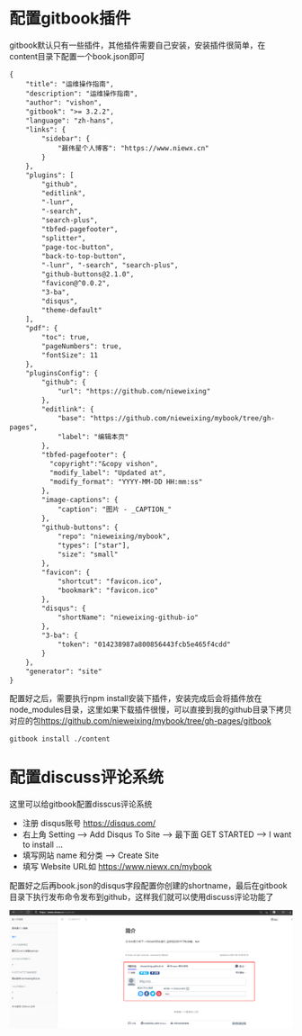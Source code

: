 # 配置gitbook插件

gitbook默认只有一些插件，其他插件需要自己安装，安装插件很简单，在content目录下配置一个book.json即可

```
{
    "title": "运维操作指南",
    "description": "运维操作指南",
    "author": "vishon",
    "gitbook": ">= 3.2.2",
    "language": "zh-hans",
    "links": {
        "sidebar": {
            "聂伟星个人博客": "https://www.niewx.cn"
        }
    },
    "plugins": [
        "github",
        "editlink",
        "-lunr",
        "-search",
        "search-plus",
        "tbfed-pagefooter",
        "splitter",
        "page-toc-button",
        "back-to-top-button",
        "-lunr", "-search", "search-plus",
        "github-buttons@2.1.0",
        "favicon@^0.0.2",
        "3-ba",
        "disqus",
        "theme-default"
    ],
    "pdf": {
        "toc": true,
        "pageNumbers": true,
        "fontSize": 11
    },
    "pluginsConfig": {
        "github": {
            "url": "https://github.com/nieweixing"
        },
        "editlink": {
            "base": "https://github.com/nieweixing/mybook/tree/gh-pages",
            "label": "编辑本页"
        },
        "tbfed-pagefooter": {
          "copyright":"&copy vishon",
          "modify_label": "Updated at",
          "modify_format": "YYYY-MM-DD HH:mm:ss"
        },
        "image-captions": {
            "caption": "图片 - _CAPTION_"
        },
        "github-buttons": {
            "repo": "nieweixing/mybook",
            "types": ["star"],
            "size": "small"
        },
        "favicon": {
            "shortcut": "favicon.ico",
            "bookmark": "favicon.ico"
        },
        "disqus": {
            "shortName": "nieweixing-github-io"
        },
        "3-ba": {
            "token": "014238987a800856443fcb5e465f4cdd"
        }
    },
    "generator": "site"
}
```

配置好之后，需要执行npm install安装下插件，安装完成后会将插件放在node_modules目录，这里如果下载插件很慢，可以直接到我的github目录下拷贝对应的包<https://github.com/nieweixing/mybook/tree/gh-pages/gitbook>

```
gitbook install ./content 
```

# 配置discuss评论系统

这里可以给gitbook配置disscus评论系统

* 注册 disqus账号 https://disqus.com/ 
* 右上角 Setting --> Add Disqus To Site --> 最下面 GET STARTED --> I want to install ... 
* 填写网站 name 和分类 --> Create Site
* 填写 Website URL如  https://www.niewx.cn/mybook

配置好之后再book.json的disqus字段配置你创建的shortname，最后在gitbook目录下执行发布命令发布到github，这样我们就可以使用discuss评论功能了

![upload-image](image/Snipaste_2021-05-19_20-34-28.png) 